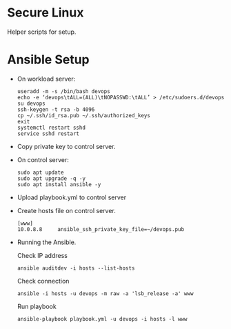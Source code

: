 # Secure Linux

Helper scripts for setup.

# Ansible Setup

- On workload server:

    ```
    useradd -m -s /bin/bash devops
    echo -e ‘devops\tALL=(ALL)\tNOPASSWD:\tALL’ > /etc/sudoers.d/devops
    su devops
    ssh-keygen -t rsa -b 4096
    cp ~/.ssh/id_rsa.pub ~/.ssh/authorized_keys
    exit
    systemctl restart sshd
    service sshd restart
    ```

- Copy private key to control server.

- On control server:

    ```
    sudo apt update
    sudo apt upgrade -q -y 
    sudo apt install ansible -y    
    ```  
    
- Upload playbook.yml to control server

- Create hosts file on control server.

    ```
    [www]
    10.0.8.8     ansible_ssh_private_key_file=~/devops.pub
    ```

- Running the Ansible.

    Check IP address
    ```
    ansible auditdev -i hosts --list-hosts
    ```

    Check connection
    ```
    ansible -i hosts -u devops -m raw -a 'lsb_release -a' www
    ```

    Run playbook
    ```
    ansible-playbook playbook.yml -u devops -i hosts -l www
    ```

